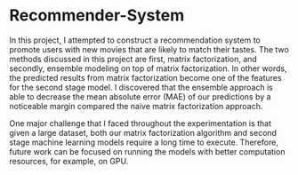 # Recommender-System
In this project, I attempted to construct a recommendation system to promote users with new movies that are likely to match their tastes. The two methods discussed in this project are first, matrix factorization, and secondly, ensemble modeling on top of matrix factorization. In other words, the predicted results from matrix factorization become one of the features for the second stage model. I discovered that the ensemble approach is able to decrease the mean absolute error (MAE) of our predictions by a noticeable margin compared the naive matrix factorization approach. 

One major challenge that I faced throughout the experimentation is that given a large dataset, both our matrix factorization algorithm and second stage machine learning models require a long time to execute. Therefore, future work can be focused on running the models with better computation resources, for example, on GPU.
